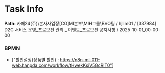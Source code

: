 # Task Info

**Path:** 카페24(주)\본사사업장\[CG]MI본부\MIH그룹\BVO팀 / hjlim01 / [337984] D2C 서비스 운영_프로모션 관리 _ 이벤트_프로모션 공지사항 / 2025-10-01_00-00-00

### BPMN
- ["할인설정(상품별 할인) : https://n8n-mi-011-web.hanpda.com/workflow/tHwekKsiV5GcRlT0"]

